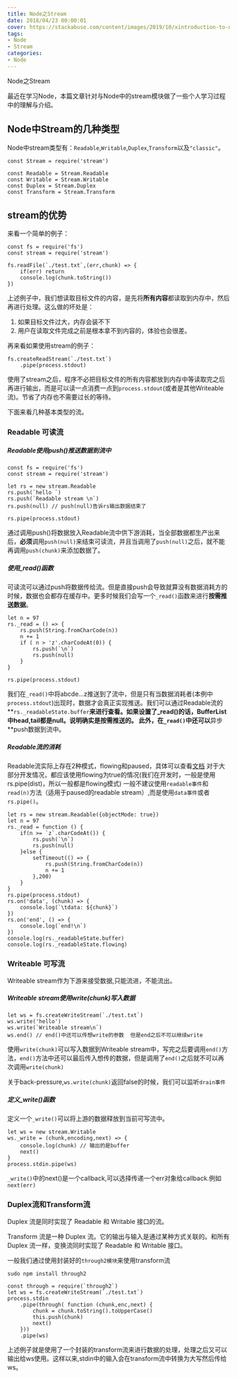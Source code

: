 ```yaml
---
title: Node之Stream
date: 2018/04/23 00:00:01
cover: https://stackabuse.com/content/images/2019/10/xintroduction-to-nodejs-streams-cover.png.pagespeed.ic.3z_2F_1ytW.png
tags: 
- Node
- Stream
categories: 
- Node
---
```

Node之Stream
<!--more-->

最近在学习Node，本篇文章针对与Node中的stream模块做了一些个人学习过程中的理解与介绍。

## Node中Stream的几种类型

Node中stream类型有：`Readable`,`Writable`,`Duplex`,`Transform`以及`"classic"`。
```
const Stream = require('stream')

const Readable = Stream.Readable
const Writable = Stream.Writable
const Duplex = Stream.Duplex
const Transform = Stream.Transform
```

## stream的优势

来看一个简单的例子：
```
const fs = require('fs')
const stream = require('stream')

fs.readFile(`./test.txt`,(err,chunk) => {
    if(err) return
    console.log(chunk.toString())
})

```
上述例子中，我们想读取目标文件的内容，是先将**所有内容**都读取到内存中，然后再进行处理。这么做的坏处是：
1. 如果目标文件过大，内存会装不下
2. 用户在读取文件完成之前是根本拿不到内容的，体验也会很差。

再来看如果使用stream的例子：
```
fs.createReadStream(`./test.txt`)
    .pipe(process.stdout)
```
使用了stream之后，程序不必把目标文件的所有内容都放到内存中等读取完之后再进行输出，而是可以读一点消费一点到`process.stdout`(或者是其他Writeable流)。节省了内存也不需要过长的等待。

下面来看几种基本类型的流。

### Readable 可读流

##### Readable使用push()推送数据到流中
```
const fs = require('fs')
const stream = require('stream')

let rs = new stream.Readable
rs.push(`hello `)
rs.push(`Readable stream \n`)
rs.push(null) // push(null)告诉rs输出数据结束了

rs.pipe(process.stdout)
```
通过调用push()将数据放入Readable流中供下游消耗，当全部数据都生产出来后，**必须**调用`push(null)`来结束可读流，并且当调用了`push(null)`之后，就不能再调用`push(chunk)`来添加数据了。

##### 使用_read()函数
可读流可以通过push将数据传给流。但是直接push会导致就算没有数据消耗方的时候，数据也会都存在缓存中。更多时候我们会写一个`_read()`函数来进行**按需推送数据**。

```
let n = 97
rs._read = () => {
    rs.push(String.fromCharCode(n))
    n += 1
    if ( n > 'z'.charCodeAt(0)) {
        rs.push(`\n`)
        rs.push(null)
    }   
}

rs.pipe(process.stdout)
```
我们在`_read()`中将abcde...z推送到了流中，但是只有当数据消耗者(本例中`process.stdout`)出现时，数据才会真正实现推送。我们可以通过Readable流的**`rs._readableState.buffer`**来进行查看。如果设置了_read()的话，BufferList中head,tail都是null。说明确实是按需推送的。
此外，在`_read()`中还可以**异步**push数据到流中。

##### Readable流的消耗
Readable流实际上存在2种模式，flowing和paused，具体可以查看[文档](http://nodejs.cn/api/stream.html#stream_two_modes)
对于大部分开发情况，都应该使用flowing为true的情况(我们在开发时，一般是使用rs.pipe(dist)，所以一般都是flowing模式)
一般不建议使用`readable事件`和`read(n)`方法（适用于paused的readable stream）,而是使用`data事件`或者`rs.pipe()`。
```
let rs = new stream.Readable({objectMode: true})
let n = 97
rs._read = function () {
    if(n >= `z`.charCodeAt()) {
        rs.push(`\n`)
        rs.push(null)
    }else {
        setTimeout(() => {
            rs.push(String.fromCharCode(n))
            n += 1
        },200)
    }
}
rs.pipe(process.stdout)
rs.on('data', (chunk) => {
    console.log(`\tdata: ${chunk}`)
})
rs.on('end', () => {
    console.log(`end!\n`)
})
console.log(rs._readableState.buffer)
console.log(rs._readableState.flowing)
```

### Writeable 可写流

Writeable stream作为下游来接受数据,只能流进，不能流出。

##### Writeable stream使用write(chunk)写入数据

```
let ws = fs.createWriteStream(`./test.txt`)
ws.write('hello')
ws.write(`Writeable stream\n`)
ws.end() // end()中还可以传想write的参数  但是end之后不可以继续write
```
使用`write(chunk)`可以写入数据到Writeable stream中，写完之后要调用`end()`方法，`end()`方法中还可以最后传入想传的数据，但是调用了`end()`之后就不可以再次调用`write(chunk)`

关于back-pressure,`ws.write(chunk)`返回false的时候，我们可以监听`drain事件`
##### 定义_write()函数

定义一个`_write()`可以将上游的数据释放到当前可写流中。

```
let ws = new stream.Writable
ws._write = (chunk,encoding,next) => {
    console.log(chunk) // 输出的是buffer
    next()
}
process.stdin.pipe(ws)
```
`_write()`中的next()是一个callback,可以选择传递一个err对象给callback.例如`next(err)`

### Duplex流和Transform流

Duplex 流是同时实现了 Readable 和 Writable 接口的流。

Transform 流是一种 Duplex 流。它的输出与输入是通过某种方式关联的。和所有 Duplex 流一样，变换流同时实现了 Readable 和 Writable 接口。

一般我们通过使用封装好的`through2模块`来使用transform流

`sudo npm install through2`

```
const through = require(`through2`)
let ws = fs.createWriteStream(`./test.txt`)
process.stdin
    .pipe(through( function (chunk,enc,next) {
        chunk = chunk.toString().toUpperCase()
        this.push(chunk)
        next()
    }))
    .pipe(ws)
```
上述例子就是使用了一个封装的transform流来进行数据的处理，处理之后又可以输出给ws使用。这样以来,stdin中的输入会在transform流中转换为大写然后传给ws。
